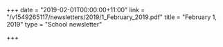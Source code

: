 +++
date = "2019-02-01T00:00:00+11:00"
link = "/v1549265117/newsletters/2019/1_February_2019.pdf"
title = "February 1, 2019"
type = "School newsletter"

+++
